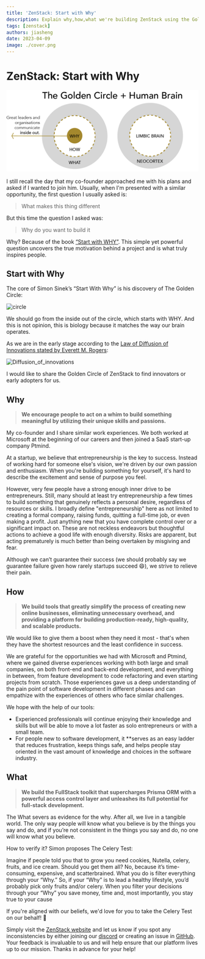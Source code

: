 ```yaml
---
title: 'ZenStack: Start with Why'
description: Explain why,how,what we're building ZenStack using the Golden Circle framework.
tags: [zenstack]
authors: jiasheng
date: 2023-04-09
image: ./cover.png
---
```


# ZenStack: Start with Why

![Cover Image](cover.png)

I still recall the day that my co-founder approached me with his plans and asked if I wanted to join him. Usually, when I'm presented with a similar opportunity, the first question I usually asked is:

> What makes this thing different

But this time the question I asked was:

> Why do you want to build it

Why? Because of the book [“Start with WHY”](https://simonsinek.com/books/start-with-why/). This simple yet powerful question uncovers the true motivation behind a project and is what truly inspires people.

<!--truncate-->

## Start with Why

The core of Simon Sinek’s “Start With Why” is his discovery of The Golden Circle:

![circle](https://user-images.githubusercontent.com/16688722/230767394-a98d0b71-7f1a-4541-abda-be313976ffa4.png)

We should go from the inside out of the circle, which starts with WHY. And this is not opinion, this is biology because it matches the way our brain operates.

As we are in the early stage according to the [Law of Diffusion of Innovations stated by Everett M. Rogers](https://en.wikipedia.org/wiki/Diffusion_of_innovations):

![Diffusion_of_innovations](https://user-images.githubusercontent.com/16688722/230767392-629b27a6-97ed-430e-979b-7527f7877334.png)

I would like to share the Golden Circle of ZenStack to find innovators or early adopters for us.

## Why

> **We encourage people to act on a whim to build something meaningful by utilizing their unique skills and passions.**

My co-founder and I share similar work experiences. We both worked at Microsoft at the beginning of our careers and then joined a SaaS start-up company Ptmind.

At a startup, we believe that entrepreneurship is the key to success. Instead of working hard for someone else's vision, we're driven by our own passion and enthusiasm. When you're building something for yourself, it's hard to describe the excitement and sense of purpose you feel.

However, very few people have a strong enough inner drive to be entrepreneurs. Still, many should at least try entrepreneurship a few times to build something that genuinely reflects a personal desire, regardless of resources or skills. I broadly define "entrepreneurship" here as not limited to creating a formal company, raising funds, quitting a full-time job, or even making a profit. Just anything new that you have complete control over or a significant impact on. These are not reckless endeavors but thoughtful actions to achieve a good life with enough diversity. Risks are apparent, but acting prematurely is much better than being overtaken by misgiving and fear.

Although we can’t guarantee their success (we should probably say we guarantee failure given how rarely startups succeed 😄), we strive to relieve their pain.

## How

> **We build tools that greatly simplify the process of creating new online businesses, eliminating unnecessary overhead, and providing a platform for building production-ready, high-quality, and scalable products.**

We would like to give them a boost when they need it most - that's when they have the shortest resources and the least confidence in success.

We are grateful for the opportunities we had with Microsoft and Ptmind, where we gained diverse experiences working with both large and small companies, on both front-end and back-end development, and everything in between, from feature development to code refactoring and even starting projects from scratch. Those experiences gave us a deep understanding of the pain point of software development in different phases and can empathize with the experiences of others who face similar challenges.

We hope with the help of our tools:

-   Experienced professionals will continue enjoying their knowledge and skills but will be able to move a lot faster as solo entrepreneurs or with a small team.
-   For people new to software development, it \*\*serves as an easy ladder that reduces frustration, keeps things safe, and helps people stay oriented in the vast amount of knowledge and choices in the software industry.

## What

> **We build the FullStack toolkit that supercharges Prisma ORM with a powerful access control layer and unleashes its full potential for full-stack development.**

The What severs as evidence for the why. After all, we live in a tangible world. The only way people will know what you believe is by the things you say and do, and if you’re not consistent in the things you say and do, no one will know what you believe.

How to verify it? Simon proposes The Celery Test:

Imagine if people told you that to grow you need cookies, Nutella, celery, fruits, and ice cream. Should you get them all? No, because it’s time-consuming, expensive, and scatterbrained. What you do is filter everything through your “Why.” So, if your “Why” is to lead a healthy lifestyle, you’d probably pick only fruits and/or celery. When you filter your decisions through your “Why” you save money, time and, most importantly, you stay true to your cause

If you're aligned with our beliefs, we'd love for you to take the Celery Test on our behalf! 🤝

Simply visit the [ZenStack website](https://zenstack.dev) and let us know if you spot any inconsistencies by either joining our [discord](https://discord.gg/Ykhr738dUe) or creating an issue in [GitHub](https://github.com/zenstackhq/zenstack). Your feedback is invaluable to us and will help ensure that our platform lives up to our mission. Thanks in advance for your help!
